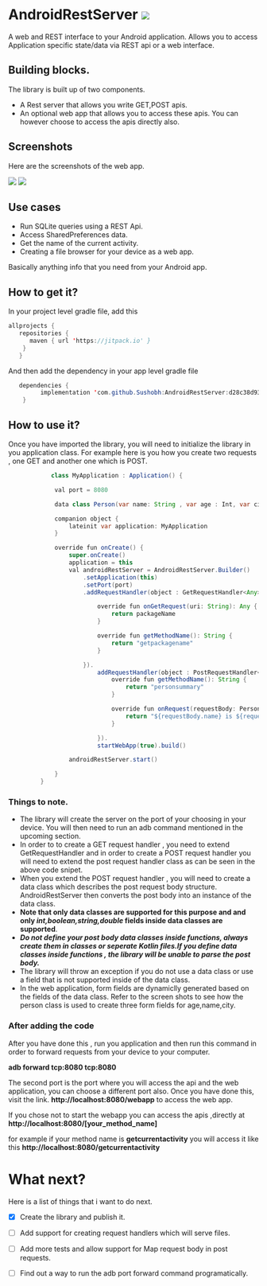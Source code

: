 # AndroidRestServer [![](https://jitpack.io/v/Sushobh/AndroidRestServer.svg)](https://jitpack.io/#Sushobh/AndroidRestServer)

A web and REST interface to your Android application. Allows you to access Application specific state/data via REST api or a web interface.

## Building blocks.
   The library is built up of two components.
   - A Rest server that allows you write GET,POST apis.
   - An optional web app that allows you to access these apis. You can however choose to access the apis directly also.
   
## Screenshots
   Here are the screenshots of the web app.

   ![](https://raw.github.com/Sushobh/AndroidRestServer/master/Screenshot2.png)
   ![](https://raw.github.com/Sushobh/AndroidRestServer/master/Screenshot1.png)
   
## Use cases
  - Run SQLite queries using a REST Api.
  - Access SharedPreferences data.
  - Get the name of the current activity.
  - Creating a file browser for your device as a web app.
  
  Basically anything info that you need from your Android app.



## How to get it?

In your project level gradle file, add this

```kotlin
allprojects {
   repositories {
	  maven { url 'https://jitpack.io' }
	}
   }
```
And then add the dependency in your app level gradle file
```java
   dependencies {
		 implementation 'com.github.Sushobh:AndroidRestServer:d28c38d93b'
    }
```
  
## How to use it? 
   Once you have imported the library,  you will need to initialize the library in you application class.
   For example here is you how you create two requests , one GET and another one which is POST.
   ```java
               class MyApplication : Application() {

                val port = 8080

                data class Person(var name: String , var age : Int, var city : String)

                companion object {
                    lateinit var application: MyApplication
                }

                override fun onCreate() {
                    super.onCreate()
                    application = this
                    val androidRestServer = AndroidRestServer.Builder()
                        .setApplication(this)
                        .setPort(port)
                        .addRequestHandler(object : GetRequestHandler<Any>(){

                            override fun onGetRequest(uri: String): Any {
                                return packageName
                            }

                            override fun getMethodName(): String {
                                return "getpackagename"
                            }

                        }).
                            addRequestHandler(object : PostRequestHandler<Person,Any> (Person::class){
                                override fun getMethodName(): String {
                                    return "personsummary"
                                }

                                override fun onRequest(requestBody: Person): Any {
                                    return "${requestBody.name} is ${requestBody.age} years of age and lives in     ${requestBody.city}."
                                }

                            }).
                            startWebApp(true).build()

                    androidRestServer.start()

                }
            }
   
   ```
   
   ### Things to note.
   - The library will create the server on the port of your choosing in your device. You will then need to run an adb command 
   mentioned in the upcoming section.
   - In order to to create a GET request handler , you need to extend GetRequestHandler and in order to create a POST request 
   handler you will need to extend the post request handler class as can be seen in the above code snipet.
   - When you extend the POST request handler , you will need to create a data class which describes the post request body
      structure. AndroidRestServer then converts the post body into an instance of the data class.
   -  **Note that only data classes are supported for this purpose and and only _int,boolean,string,double_ fields inside data classes are supported**.   
   - ***Do not define your post body data classes inside functions, always create them in classes or seperate Kotlin files.If you define data classes inside functions , the library will be unable to parse the post body.***
   -  The library will throw an exception if you do not use a data class or use a field that is not supported inside of the data class.   
  -  In the web application, form fields are dynamiclly generated based on the fields of the data class. Refer to the screen shots to see how the person class is used to create three form fields for age,name,city.  
  
  
  ### After adding the code
   After you have done this , run you application and then run this command in order to forward requests from your device to
    your computer.
    
   **adb forward tcp:8080 tcp:8080**
    
   The second port is the port where you will access the api and the web application, you can choose a different port also.
   Once you have done this, visit the link.
   **http://localhost:8080/webapp** to access the web app. 
   
   If you chose not to start the webapp you can access the apis 
   ,directly at **http://localhost:8080/[your_method_name]**
   
   for example if your method name is **getcurrentactivity** you will access it like this
   **http://localhost:8080/getcurrentactivity**
   
      

    
    
# What next? 
  Here is a list of things that i want to do next.
- [x] Create the library and publish it.  
- [ ] Add support for creating request handlers which will serve files.
- [ ] Add more tests and allow support for Map request body in post requests.
- [ ] Find out a way to run the adb port forward command programatically.
   
   
   
